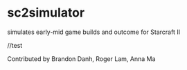 sc2simulator
============

simulates early-mid game builds and outcome for Starcraft II

//test

Contributed by
Brandon Danh, Roger Lam, Anna Ma
